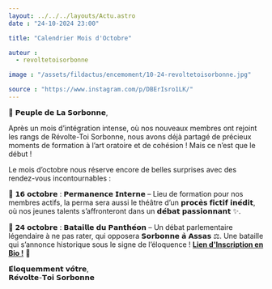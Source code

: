 ```yaml
---
layout: ../../../layouts/Actu.astro
date : "24-10-2024 23:00"

title: "Calendrier Mois d'Octobre"

auteur :
  - revoltetoisorbonne

image : "/assets/fildactus/encemoment/10-24-revoltetoisorbonne.jpg"

source : "https://www.instagram.com/p/DBErIsro1LK/"
---
```


📣 𝗣𝗲𝘂𝗽𝗹𝗲 𝗱𝗲 𝗟𝗮 𝗦𝗼𝗿𝗯𝗼𝗻𝗻𝗲,

Après un mois d’intégration intense, où nos nouveaux membres ont rejoint les rangs de Révolte-Toi Sorbonne, nous avons déjà partagé de précieux moments de formation à l’art oratoire et de cohésion ! Mais ce n’est que le début !

Le mois d’octobre nous réserve encore de belles surprises avec des rendez-vous incontournables :

📅 𝟭𝟲 𝗼𝗰𝘁𝗼𝗯𝗿𝗲 : 𝗣𝗲𝗿𝗺𝗮𝗻𝗲𝗻𝗰𝗲 𝗜𝗻𝘁𝗲𝗿𝗻𝗲 – Lieu de formation pour nos membres actifs, la perma sera aussi le théâtre d’un 𝗽𝗿𝗼𝗰𝗲̀𝘀 𝗳𝗶𝗰𝘁𝗶𝗳 𝗶𝗻𝗲́𝗱𝗶𝘁, où nos jeunes talents s’affronteront dans un 𝗱𝗲́𝗯𝗮𝘁 𝗽𝗮𝘀𝘀𝗶𝗼𝗻𝗻𝗮𝗻𝘁 ✨.

📅 𝟮𝟰 𝗼𝗰𝘁𝗼𝗯𝗿𝗲 : 𝗕𝗮𝘁𝗮𝗶𝗹𝗹𝗲 𝗱𝘂 𝗣𝗮𝗻𝘁𝗵𝗲́𝗼𝗻 – Un débat parlementaire légendaire à ne pas rater, qui opposera 𝗦𝗼𝗿𝗯𝗼𝗻𝗻𝗲 𝗮̀ 𝗔𝘀𝘀𝗮𝘀 ⚖️. Une bataille qui s’annonce historique sous le signe de l’éloquence ! [__Lien d'Inscription en Bio !__](https://docs.google.com/forms/d/e/1FAIpQLSeyYf2AJ7w9x6epITkqcWAKw1DA-YmdGEH-U3hAiT-3UEA84w/viewform) 🔗

𝗘́𝗹𝗼𝗾𝘂𝗲𝗺𝗺𝗲𝗻𝘁 𝘃𝗼̂𝘁𝗿𝗲,  
𝗥𝗲́𝘃𝗼𝗹𝘁𝗲-𝗧𝗼𝗶 𝗦𝗼𝗿𝗯𝗼𝗻𝗻𝗲